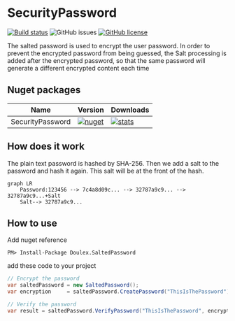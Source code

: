 ﻿# SecurityPassword
[![Build status](https://ci.appveyor.com/api/projects/status/qsc7d2uwxopdx2d8?svg=true)](https://ci.appveyor.com/project/nepton/securitypassword)
![GitHub issues](https://img.shields.io/github/issues/nepton/SecurityPassword.svg)
[![GitHub license](https://img.shields.io/badge/license-MIT-blue.svg)](https://github.com/nepton/SecurityPassword/blob/master/LICENSE)

The salted password is used to encrypt the user password. In order to prevent the encrypted password from being guessed,
the Salt processing is added after the encrypted password, so that the same password will generate a different encrypted
content each time

## Nuget packages

| Name                   | Version                                                                                                                       | Downloads                                                                                                                      |
|------------------------|-------------------------------------------------------------------------------------------------------------------------------|--------------------------------------------------------------------------------------------------------------------------------|
| SecurityPassword | [![nuget](https://img.shields.io/nuget/v/SecurityPassword.svg)](https://www.nuget.org/packages/SecurityPassword/) | [![stats](https://img.shields.io/nuget/dt/SecurityPassword.svg)](https://www.nuget.org/packages/SecurityPassword/) |

## How does it work
The plain text password is hashed by SHA-256. Then we add a salt to the password and hash it again. This salt will be at the front of the hash.

```mermaid
graph LR
    Password:123456 --> 7c4a8d09c... --> 32787a9c9... --> 32787a9c9...+Salt
    Salt--> 32787a9c9...                              
```

## How to use
Add nuget reference
```
PM> Install-Package Doulex.SaltedPassword
```

add these code to your project

```C#
// Encrypt the password
var saltedPassword = new SaltedPassword();
var encryption     = saltedPassword.CreatePassword("ThisIsThePassword");

// Verify the password
var result = saltedPassword.VerifyPassword("ThisIsThePassword", encryption);
```
